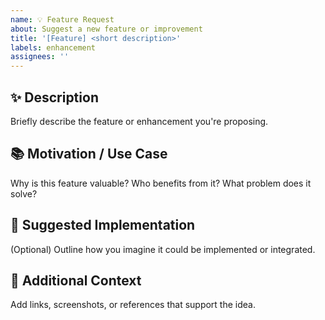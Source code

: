```yaml
---
name: 💡 Feature Request
about: Suggest a new feature or improvement
title: '[Feature] <short description>'
labels: enhancement
assignees: ''
---
```


## ✨ Description

Briefly describe the feature or enhancement you're proposing.

## 📚 Motivation / Use Case

Why is this feature valuable? Who benefits from it? What problem does it solve?

## 🧩 Suggested Implementation

(Optional) Outline how you imagine it could be implemented or integrated.

## 📎 Additional Context

Add links, screenshots, or references that support the idea.
